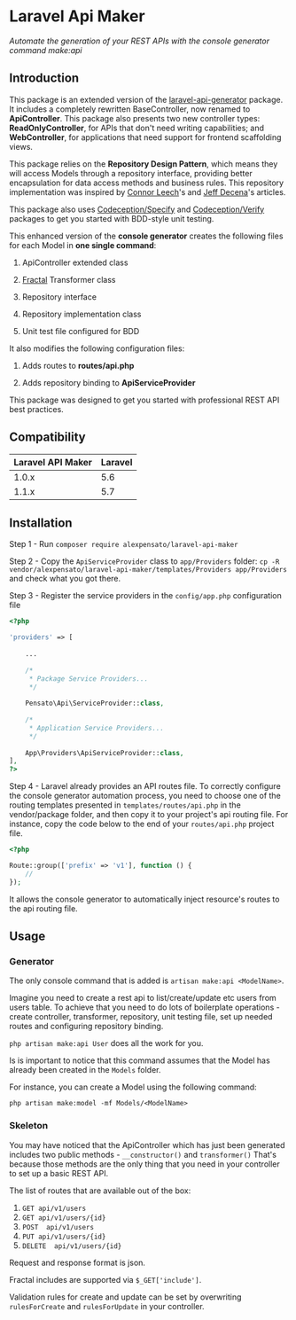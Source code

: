 # Laravel Api Maker

*Automate the generation of your REST APIs with the console generator command make:api*

## Introduction

This package is an extended version of the [laravel-api-generator](https://github.com/arrilot/laravel-api-generator) package.
It includes a completely rewritten BaseController, now renamed to **ApiController**. This package also presents two new controller types: 
**ReadOnlyController**, for APIs that don't need writing capabilities; and **WebController**, 
for applications that need support for frontend scaffolding views.

This package relies on the **Repository Design Pattern**, which means they will access Models through a 
repository interface, providing better encapsulation for data access methods and business rules.
This repository implementation was inspired by [Connor Leech](https://medium.com/employbl/use-the-repository-design-pattern-in-a-laravel-application-13f0b46a3dce)'s 
and [Jeff Decena](https://medium.com/@jsdecena/refactor-the-simple-tdd-in-laravel-a92dd48f2cdd)'s articles.

This package also uses [Codeception/Specify](https://github.com/Codeception/Specify) and [Codeception/Verify](https://github.com/Codeception/Verify) packages 
to get you started with BDD-style unit testing.

This enhanced version of the **console generator** creates the following files for each Model in **one single command**:

1. ApiController extended class
 
2. [Fractal](https://github.com/thephpleague/fractal) Transformer class
 
3. Repository interface 
 
4. Repository implementation class

5. Unit test file configured for BDD

It also modifies the following configuration files:

1. Adds routes to **routes/api.php**

2. Adds repository binding to **ApiServiceProvider**

This package was designed to get you started with professional REST API best practices.

## Compatibility

Laravel API Maker  | Laravel
------------------ | ----------------
1.0.x              | 5.6
1.1.x              | 5.7


## Installation

Step 1 - Run ```composer require alexpensato/laravel-api-maker```

Step 2 - Copy the `ApiServiceProvider` class to `app/Providers` folder:
  ```cp -R vendor/alexpensato/laravel-api-maker/templates/Providers app/Providers``` 
  and check what you got there.

Step 3 - Register the service providers in the `config/app.php` configuration file

```php
<?php

'providers' => [
    
    ...
    
    /*
     * Package Service Providers...
     */
    
    Pensato\Api\ServiceProvider::class,
    
    /*
     * Application Service Providers...
     */
    
    App\Providers\ApiServiceProvider::class,
],
?>
```

Step 4 - Laravel already provides an API routes file. To correctly configure the console generator automation process,
you need to choose one of the routing templates presented in `templates/routes/api.php` in the vendor/package folder, 
and then copy it to your project's api routing file. For instance, copy the code below to the end of your `routes/api.php` project file.

```php
<?php

Route::group(['prefix' => 'v1'], function () {
    //
});
```

It allows the console generator to automatically inject resource's routes to the api routing file.

## Usage

### Generator

The only console command that is added is ```artisan make:api <ModelName>```.

Imagine you need to create a rest api to list/create/update etc users from users table.
To achieve that you need to do lots of boilerplate operations - create controller, transformer, repository, 
unit testing file, set up needed routes and configuring repository binding.

```php artisan make:api User``` does all the work for you.

Is is important to notice that this command assumes that the Model has already been created in the `Models` folder.

For instance, you can create a Model using the following command:

```php artisan make:model -mf Models/<ModelName>```

### Skeleton

You may have noticed that the ApiController which has just been generated includes two public methods - `__constructor()` and `transformer()`
That's because those methods are the only thing that you need in your controller to set up a basic REST API.

The list of routes that are available out of the box:

1. `GET api/v1/users`
2. `GET api/v1/users/{id}`
3. `POST  api/v1/users`
4. `PUT api/v1/users/{id}`
5. `DELETE  api/v1/users/{id}`

Request and response format is json.

Fractal includes are supported via `$_GET['include']`.

Validation rules for create and update can be set by overwriting `rulesForCreate` and `rulesForUpdate` in your controller.
